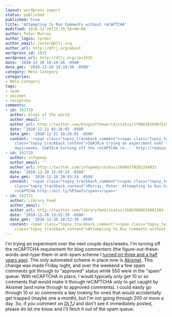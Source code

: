 ```yaml
---
layout: wordpress-import
status: published
published: true
title: 'Attempting to Run Comments without reCAPTCHA'
modified: 2010-12-20T15:19:56+00:00
author: Peter Murray
author_login: lyrdor
author_email: jester@dltj.org
author_url: http://dltj.org/about
wordpress_id: 1915
wordpress_url: http://dltj.org/?p=1915
date: '2010-12-20 10:19:56 -0500'
date_gmt: '2010-12-20 15:19:56 -0500'
category: Meta Category
categories:
- Meta Category
tags:
- spam
- akismet
- recaptcha
comments:
- id: 162719
  author: blogs of the world
  author_email: ''
  author_url: http://twitter.com/blogsoftheworld/status/17088381699751936
  date: '2010-12-21 05:26:02 -0500'
  date_gmt: '2010-12-21 10:26:02 -0500'
  content: '<span class="topsy_trackback_comment"><span class="topsy_twitter_username"><span
    class="topsy_trackback_content">I&#39;m trying an experiment over the next couple
    days/weeks. I&#39;m turning off the reCAPTCHA re...  http://reduce.li/zmw2rv #attempting</span></span>'
- id: 162720
  author: infopeep
  author_email: ''
  author_url: http://twitter.com/infopeep/status/16884378202284033
  date: '2010-12-20 15:55:24 -0500'
  date_gmt: '2010-12-20 20:55:24 -0500'
  content: '<span class="topsy_trackback_comment"><span class="topsy_twitter_username"><span
    class="topsy_trackback_content">Murray, Peter: Attempting to Run Comments without
    reCAPTCHA http://bit.ly/hPZwaT</span></span>'
- id: 162721
  author: Library Feed
  author_email: ''
  author_url: http://twitter.com/libraryfeed/status/16883688839061504
  date: '2010-12-20 15:52:39 -0500'
  date_gmt: '2010-12-20 20:52:39 -0500'
  content: <span class="topsy_trackback_comment"><span class="topsy_twitter_username"><span
    class="topsy_trackback_content">Attempting to Run Comments without reCAPTCHA http://bit.ly/gssDaq</span></span>
---
```

<p>I'm trying an experiment over the next couple days/weeks.  I'm turning off the reCAPTCHA requirement for blog commenters (the figure-out-these-words-and-type-them-in anti-spam scheme I <a href="/article/dltj-now-uses-recaptcha/">turned on three and a half years ago</a>).  The only automated scheme in place now is <a href="http://akismet.com/" title="Stop Comment Spam and Trackback Spam &amp;laquo; Akismet">Akismet</a>. This change was made Friday night, and over the weekend a few spam comments got through to "approved" status while 550 were in the "spam" queue.  With reCAPTCHA in place, I would typically only get 10 or so comments that would make it through reCAPTCHA only to get caught by Akismet (and none through to approved comments).  I could easily go through 10 or so comments a day looking for ones that would accidentally get trapped (maybe one a month), but I'm not going through 200 or more a day.  So, if you comment on <i><acronym title="Disruptive Library Technology Jester">DLTJ</acronym></i> and don't see it immediately posted, please do let me know and I'll fetch it out of the spam queue.</p>
